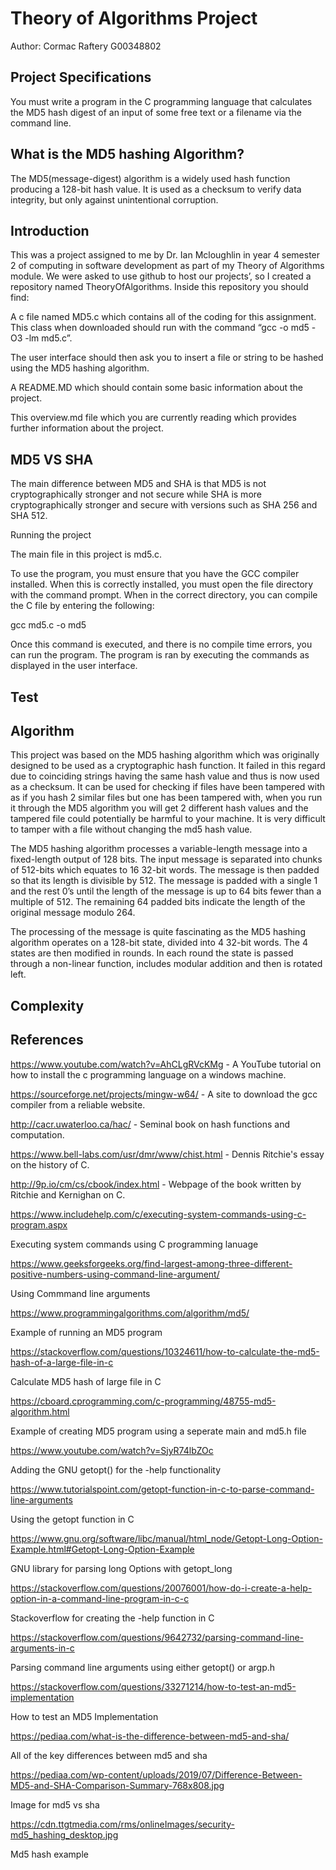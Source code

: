# Theory of Algorithms Project 

Author: Cormac Raftery G00348802

 

## Project Specifications 

You must write a program in the C programming language that calculates the MD5 hash digest of an input of some free text or a filename via the command line. 

## What is the MD5 hashing Algorithm? 

The MD5(message-digest) algorithm is a widely used hash function producing a 128-bit hash value. It is used as a checksum to verify data integrity, but only against unintentional corruption. 

## Introduction 

This was a project assigned to me by Dr. Ian Mcloughlin in year 4 semester 2 of computing in software development as part of my Theory of Algorithms module. We were asked to use github to host our projects’, so I created a repository named TheoryOfAlgorithms. Inside this repository you should find: 

A c file named MD5.c which contains all of the coding for this assignment. This class when downloaded should run with the command “gcc -o md5 -O3 -lm md5.c”.  

The user interface should then ask you to insert a file or string to be hashed using the MD5 hashing algorithm. 

A README.MD which should contain some basic information about the project. 

This overview.md file which you are currently reading which provides further information about the project. 

## MD5 VS SHA 

The main difference between MD5 and SHA is that MD5 is not cryptographically stronger and not secure while SHA is more cryptographically stronger and secure with versions such as SHA 256 and SHA 512. 

Running the project 

The main file in this project is md5.c.  

To use the program, you must ensure that you have the GCC compiler installed. When this is correctly installed, you must open the file directory with the command prompt. When in the correct directory, you can compile the C file by entering the following: 

gcc md5.c -o md5 

Once this command is executed, and there is no compile time errors, you can run the program. The program is ran by executing the commands as displayed in the user interface. 

## Test 

## Algorithm 

This project was based on the MD5 hashing algorithm which was originally designed to be used as a cryptographic hash function. It failed in this regard due to coinciding strings having the same hash value and thus is now used as a checksum. It can be used for checking if files have been tampered with as if you hash 2 similar files but one has been tampered with, when you run it through the MD5 algorithm you will get 2 different hash values and the tampered file could potentially be harmful to your machine. It is very difficult to tamper with a file without changing the md5 hash value. 

The MD5 hashing algorithm processes a variable-length message into a fixed-length output of 128 bits. The input message is separated into chunks of 512-bits which equates to 16 32-bit words. The message is then padded so that its length is divisible by 512. The message is padded with a single 1 and the rest 0’s until the length of the message is up to 64 bits fewer than a multiple of 512. The remaining 64 padded bits indicate the length of the original message modulo 264.  

The processing of the message is quite fascinating as the MD5 hashing algorithm operates on a 128-bit state, divided into 4 32-bit words. The 4 states are then modified in rounds. In each round the state is passed through a non-linear function, includes modular addition and then is rotated left. 

## Complexity 

 

## References 

https://www.youtube.com/watch?v=AhCLgRVcKMg - A YouTube tutorial on how to install the c programming language on a windows machine. 

https://sourceforge.net/projects/mingw-w64/ - A site to download the gcc compiler from a reliable website. 

http://cacr.uwaterloo.ca/hac/ - Seminal book on hash functions and computation. 

https://www.bell-labs.com/usr/dmr/www/chist.html - Dennis Ritchie's essay on the history of C. 

 

http://9p.io/cm/cs/cbook/index.html - Webpage of the book written by Ritchie and Kernighan on C.  

 

https://www.includehelp.com/c/executing-system-commands-using-c-program.aspx 

Executing system commands using C programming lanuage 

  

https://www.geeksforgeeks.org/find-largest-among-three-different-positive-numbers-using-command-line-argument/ 

Using Commmand line arguments 

  

https://www.programmingalgorithms.com/algorithm/md5/ 

Example of running an MD5 program 

  

https://stackoverflow.com/questions/10324611/how-to-calculate-the-md5-hash-of-a-large-file-in-c 

Calculate MD5 hash of large file in C 

  

https://cboard.cprogramming.com/c-programming/48755-md5-algorithm.html 

Example of creating MD5 program using a seperate main and md5.h file 

  

https://www.youtube.com/watch?v=SjyR74lbZOc 

Adding the GNU getopt() for the -help functionality 

  

https://www.tutorialspoint.com/getopt-function-in-c-to-parse-command-line-arguments 

Using the getopt function in C 

  

https://www.gnu.org/software/libc/manual/html_node/Getopt-Long-Option-Example.html#Getopt-Long-Option-Example 

GNU library for parsing long Options with getopt_long 

  

https://stackoverflow.com/questions/20076001/how-do-i-create-a-help-option-in-a-command-line-program-in-c-c 

Stackoverflow for creating the -help function in C 

  

https://stackoverflow.com/questions/9642732/parsing-command-line-arguments-in-c 

Parsing command line arguments using either getopt() or argp.h 

  

https://stackoverflow.com/questions/33271214/how-to-test-an-md5-implementation 

How to test an MD5 Implementation 

https://pediaa.com/what-is-the-difference-between-md5-and-sha/ 

All of the key differences between md5 and sha 

https://pediaa.com/wp-content/uploads/2019/07/Difference-Between-MD5-and-SHA-Comparison-Summary-768x808.jpg 

Image for md5 vs sha 

https://cdn.ttgtmedia.com/rms/onlineImages/security-md5_hashing_desktop.jpg 

Md5 hash example 
